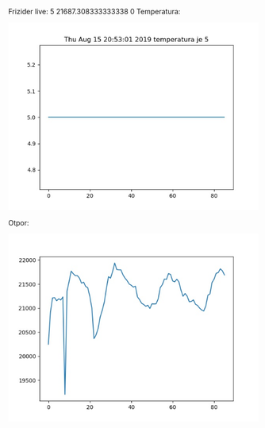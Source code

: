Frizider live: 5
21687.308333333338 
0
Temperatura:

![alt text](https://raw.githubusercontent.com/matej14086/frizider/master/images/temp.jpg?)


Otpor:

![alt text](https://raw.githubusercontent.com/matej14086/frizider/master/images/otpor.jpg?)
